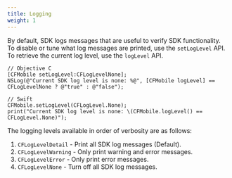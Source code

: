 ```yaml
---
title: Logging
weight: 1
---
```


By default, SDK logs messages that are useful to verify SDK functionality. To disable or tune what log messages are printed,
use the ``setLogLevel`` API. To retrieve the current log level, use the `logLevel` API.
   

    // Objective C
    [CFMobile setLogLevel:CFLogLevelNone];
    NSLog(@"Current SDK log level is none: %@", [CFMobile logLevel] == CFLogLevelNone ? @"true" : @"false");

    // Swift
    CFMobile.setLogLevel(CFLogLevel.None);
    print("Current SDK log level is none: \(CFMobile.logLevel() == CFLogLevel.None)");

The logging levels available in order of verbosity are as follows:

1. ``CFLogLevelDetail`` - Print all SDK log messages (Default).
2. ``CFLogLevelWarning`` - Only print warning and error messages.
3. ``CFLogLevelError`` - Only print error messages.
4. ``CFLogLevelNone`` - Turn off all SDK log messages.

